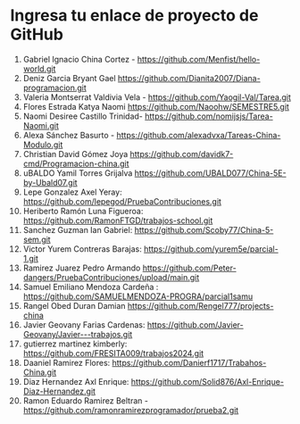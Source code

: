# Ingresa tu enlace de proyecto de GitHub

1. Gabriel Ignacio China Cortez - https://github.com/Menfist/hello-world.git
2. Deniz Garcia Bryant Gael https://github.com/Dianita2007/Diana-programacion.git
3. Valeria Montserrat Valdivia Vela - https://github.com/Yaogil-Val/Tarea.git
4. Flores Estrada Katya Naomi https://github.com/Naoohw/SEMESTRE5.git
5. Naomi Desiree Castillo Trinidad- https://github.com/nomijsjs/Tarea-Naomi.git
6. Alexa Sánchez Basurto - https://github.com/alexadvxa/Tareas-China-Modulo.git
7. Christian David Gómez Joya https://github.com/davidk7-cmd/Programacion-china.git
8. uBALDO Yamil Torres Grijalva https://github.com/UBALD077/China-5E-by-Ubald07.git
9. Lepe Gonzalez Axel Yeray: https://github.com/lepegod/PruebaContribuciones.git
10. Heriberto Ramón Luna Figueroa: https://github.com/RamonFTGD/trabajos-school.git
11. Sanchez Guzman Ian Gabriel: https://github.com/Scoby77/China-5-sem.git
12. Victor Yurem Contreras Barajas: https://github.com/yurem5e/parcial-1.git
13. Ramirez Juarez Pedro Armando https://github.com/Peter-dangers/PruebaContribuciones/upload/main.git
14. Samuel Emiliano Mendoza Cardeña : https://github.com/SAMUELMENDOZA-PROGRA/parcial1samu
15. Rangel Obed Duran Damian https://github.com/Rengel777/projects-china
16. Javier Geovany Farias Cardenas: https://github.com/Javier-Geovany/Javier---trabajos.git
17. gutierrez martinez kimberly: https://github.com/FRESITA009/trabajos2024.git
18. Daaniel Ramirez Flores: https://github.com/Danierf1717/Trabahos-China.git
19. Diaz Hernandez Axl Enrique: https://github.com/Solid876/Axl-Enrique-Diaz-Hernandez.git
20. Ramon Eduardo Ramirez Beltran - https://github.com/ramonramirezprogramador/prueba2.git
